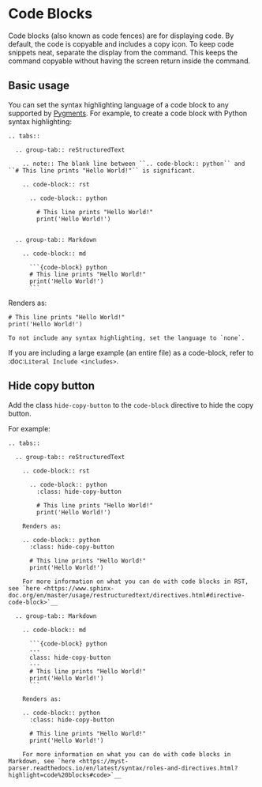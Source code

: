# Code Blocks

Code blocks (also known as code fences) are for displaying code. By default, the code is copyable and includes a copy icon.
To keep code snippets neat, separate the display from the command.
This keeps the command copyable without having the screen return inside the command.

## Basic usage

You can set the syntax highlighting language of a code block to any supported by [Pygments](https://pygments.org/languages/). 
For example, to create a code block with Python syntax highlighting:

```{eval-rst}
.. tabs::
  
  .. group-tab:: reStructuredText
    
    .. note:: The blank line between ``.. code-block:: python`` and ``# This line prints "Hello World!"`` is significant.
    
    .. code-block:: rst
    
      .. code-block:: python
    
        # This line prints "Hello World!"
        print('Hello World!')
   
  
  .. group-tab:: Markdown
  
    .. code-block:: md
  
      ```{code-block} python
      # This line prints "Hello World!"
      print('Hello World!')
      ```
```

Renders as: 

```{code-block} python
# This line prints "Hello World!"
print('Hello World!')
```

```{tip}
To not include any syntax highlighting, set the language to `none`.
```

If you are including a large example (an entire file) as a code-block, refer to :doc:`Literal Include <includes>`.

## Hide copy button

Add the class ``hide-copy-button`` to the ``code-block`` directive to hide the copy button.

For example:

```{eval-rst}
.. tabs::
  
  .. group-tab:: reStructuredText
    
    .. code-block:: rst
    
      .. code-block:: python
        :class: hide-copy-button
        
        # This line prints "Hello World!"
        print('Hello World!')
    
    Renders as:
    
    .. code-block:: python
      :class: hide-copy-button
      
      # This line prints "Hello World!"
      print('Hello World!')
   
    For more information on what you can do with code blocks in RST, see `here <https://www.sphinx-doc.org/en/master/usage/restructuredtext/directives.html#directive-code-block>`__
  
  .. group-tab:: Markdown
  
    .. code-block:: md
    
      ```{code-block} python
      ---
      class: hide-copy-button
      ---
      # This line prints "Hello World!"
      print('Hello World!')
      ```
    
    Renders as:
    
    .. code-block:: python
      :class: hide-copy-button
      
      # This line prints "Hello World!"
      print('Hello World!')
      
    For more information on what you can do with code blocks in Markdown, see `here <https://myst-parser.readthedocs.io/en/latest/syntax/roles-and-directives.html?highlight=code%20blocks#code>`__
```
